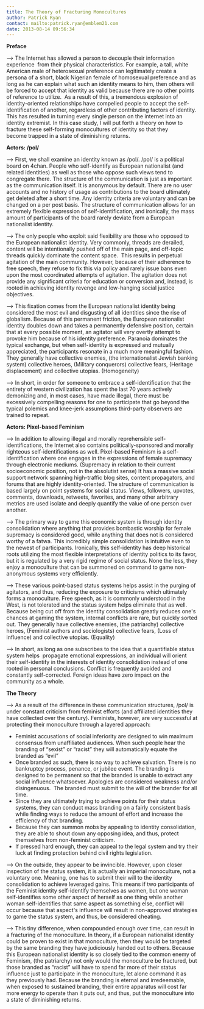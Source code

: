 ```yaml
---
title: The Theory of Fracturing Monocultures
author: Patrick Ryan
contact: mailto:patrick.ryan@emblem21.com
date: 2013-08-14 09:56:34
---
```


**Preface**

--> The Internet has allowed a person to decouple their information experience  from their physical characteristics. For example, a tall, white American male of heterosexual preference can legitimately create a persona of a short, black Nigerian female of homosexual preference and as long as he can explain what such an identity means to him, then others will be forced to accept that identity as valid because there are no other points of reference to utilize.  As a result of this, a tremendous explosion of identity-oriented relationships have compelled people to accept the self-identification of another, regardless of other contributing factors of identity. This has resulted in turning every single person on the internet into an identity extremist. In this case study, I will put forth a theory on how to fracture these self-forming monocultures of identity so that they become trapped in a state of diminishing returns.

**Actors: /pol/**

--> First, we shall examine an identity known as /pol/. /pol/ is a political board on 4chan. People who self-identify as European nationalist (and related identities) as well as those who oppose such views tend to congregate there. The structure of the communication is just as important as the communication itself. It is anonymous by default. There are no user accounts and no history of usage as contributions to the board ultimately get deleted after a short time. Any identity criteria are voluntary and can be changed on a per post basis. The structure of communication allows for an extremely flexible expression of self-identification, and ironically, the mass amount of participants of the board rarely deviate from a European nationalist identity.

--> The only people who exploit said flexibility are those who opposed to the European nationalist identity. Very commonly, threads are derailed, content will be intentionally pushed off of the main page, and off-topic threads quickly dominate the content space.  This results in perpetual agitation of the main community. However, because of their adherence to free speech, they refuse to fix this via policy and rarely issue bans even upon the most coordinated attempts of agitation. The agitation does not provide any significant criteria for education or conversion and, instead, is rooted in achieving identity revenge and low-hanging social justice objectives.

--> This fixation comes from the European nationalist identity being considered the most evil and disgusting of all identities since the rise of globalism. Because of this permanent friction, the European nationalist identity doubles down and takes a permanently defensive position, certain that at every possible moment, an agitator will very overtly attempt to provoke him because of his identity preference. Paranoia dominates the typical exchange, but when self-identity is expressed and mutually appreciated, the participants resonate in a much more meaningful fashion. They generally have collective enemies, (the internationalist Jewish banking system) collective heroes, (Military conquerors) collective fears, (Heritage displacement) and collective utopias. (Homogeneity)

--> In short, in order for someone to embrace a self-identification that the entirety of western civilization has spent the last 70 years actively demonizing and, in most cases, have made illegal, there must be excessively compelling reasons for one to participate that go beyond the typical polemics and knee-jerk assumptions third-party observers are trained to repeat.

**Actors: Pixel-based Feminism**

--> In addition to allowing illegal and morally reprehensible self-identifications, the Internet also contains politically-sponsored and morally righteous self-identifications as well. Pixel-based Feminism is a self-identification where one engages in the expressions of female supremacy through electronic mediums. (Supremacy in relation to their current socioeconomic position, not in the absolutist sense) It has a massive social support network spanning high-traffic blog sites, content propagators, and forums that are highly identity-oriented. The structure of communication is based largely on point systems for social status. Views, followers, upvotes, comments, downloads, retweets, favorites, and many other arbitrary metrics are used isolate and deeply quantify the value of one person over another.

--> The primary way to game this economic system is through identity consolidation where anything that provides bombastic worship for female supremacy is considered good, while anything that does not is considered worthy of a fatwa. This incredibly simple consolidation is intuitive even to the newest of participants. Ironically, this self-identity has deep historical roots utilizing the most flexible interpretations of identity politics to its favor, but it is regulated by a very rigid regime of social status. None the less, they enjoy a monoculture that can be summoned on command to game non-anonymous systems very efficiently.

--> These various point-based status systems helps assist in the purging of agitators, and thus, reducing the exposure to criticisms which ultimately forms a monoculture. Free speech, as it is commonly understood in the West, is not tolerated and the status system helps eliminate that as well. Because being cut off from the identity consolidation greatly reduces one's chances at gaming the system, internal conflicts are rare, but quickly sorted out. They generally have collective enemies, (the patriarchy) collective heroes, (Feminist authors and sociologists) collective fears, (Loss of influence) and collective utopias. (Equality)

--> In short, as long as one subscribes to the idea that a quantifiable status system helps  propagate emotional expressions, an individual will orient their self-identify in the interests of identity consolidation instead of one rooted in personal conclusions. Conflict is frequently avoided and constantly self-corrected. Foreign ideas have zero impact on the community as a whole.

**The Theory**

--> As a result of the difference in these communication structures, /pol/ is under constant criticism from feminist efforts (and affiliated identities they have collected over the century). Feminists, however, are very successful at protecting their monoculture through a layered approach:

*   Feminist accusations of social inferiority are designed to win maximum consensus from unaffiliated audiences. When such people hear the branding of “sexist” or “racist” they will automatically equate the branded as “evil”
*   Once branded as such, there is no way to achieve salvation. There is no bankruptcy process, penance, or jubilee event. The branding is designed to be permanent so that the branded is unable to extract any social influence whatsoever. Apologies are considered weakness and/or disingenuous.  The branded must submit to the will of the brander for all time.
*   Since they are ultimately trying to achieve points for their status systems, they can conduct mass branding on a fairly consistent basis while finding ways to reduce the amount of effort and increase the efficiency of that branding.
*   Because they can summon mobs by appealing to identity consolidation, they are able to shout down any opposing idea, and thus, protect themselves from non-feminist criticism.
*   If pressed hard enough, they can appeal to the legal system and try their luck at finding protection behind civil rights legislation.

--> On the outside, they appear to be invincible. However, upon closer inspection of the status system, it is actually an imperial monoculture, not a voluntary one. Meaning, one has to submit their will to the identity consolidation to achieve leveraged gains. This means if two participants of the Feminist identity self-identify themselves as women, but one woman self-identifies some other aspect of herself as one thing while another woman self-identifies that same aspect as something else, conflict will occur because that aspect's influence will result in non-approved strategies to game the status system, and thus, be considered cheating.

--> This tiny difference, when compounded enough over time, can result in a fracturing of the monoculture. In theory, if a European nationalist identity could be proven to exist in that monoculture, then they would be targeted by the same branding they have judiciously handed out to others. Because this European nationalist identity is so closely tied to the common enemy of Feminism, (the patriarchy) not only would the monoculture be fractured, but those branded as “racist” will have to spend far more of their status influence just to participate in the monoculture, let alone command it as they previously had. Because the branding is eternal and irredeemable, when exposed to sustained branding, their entire apparatus will cost far more energy to operate than it puts out, and thus, put the monoculture into a state of diminishing returns.